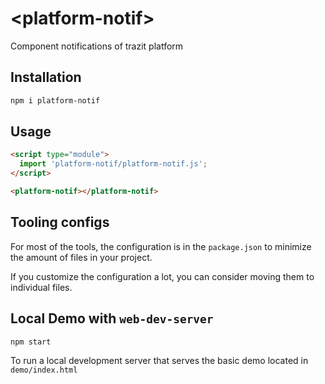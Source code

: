 # \<platform-notif>
Component notifications of trazit platform

## Installation

```bash
npm i platform-notif
```

## Usage

```html
<script type="module">
  import 'platform-notif/platform-notif.js';
</script>

<platform-notif></platform-notif>
```



## Tooling configs

For most of the tools, the configuration is in the `package.json` to minimize the amount of files in your project.

If you customize the configuration a lot, you can consider moving them to individual files.

## Local Demo with `web-dev-server`

```bash
npm start
```

To run a local development server that serves the basic demo located in `demo/index.html`
